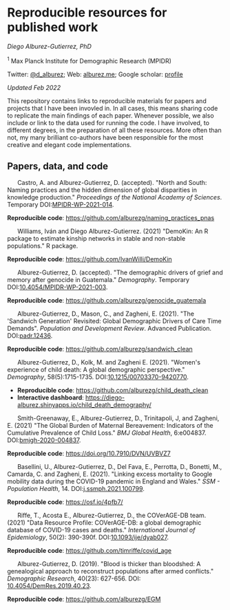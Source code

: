 # Reproducible resources for published work

*Diego Alburez-Gutierrez, PhD*

<sup>1</sup> Max Planck Institute for Demographic Research (MPIDR)

Twitter: [@d_alburez](https://twitter.com/d_alburez); 
Web: [alburez.me](http://alburez.me/); 
Google scholar: [profile](https://scholar.google.com/citations?user=uyx520sAAAAJ&hl=en)

*Updated Feb 2022*

This repository contains links to reproducible materials for papers and projects that I have been invovled in. In all cases, this means sharing code to replicate the main findings of each paper. Whenever possible, we also include or link to the data used for running the code. I have involved, to different degrees, in the preparation of all these resources. More often than not, my many brilliant co-authors have been responsible for the most creative and elegant code implementations.

## Papers, data, and code

&nbsp;&nbsp;&nbsp;&nbsp;&nbsp; Castro, A. and Alburez-Gutierrez, D. (accepted). "North and South: Naming practices and the hidden dimension of global disparities in knowledge production." *Proceedings of the National Academy of Sciences*. Temporary DOI:[MPIDR-WP-2021-014](https://doi.org/10.4054/MPIDR-WP-2021-014).

**Reproducible code**: https://github.com/alburezg/naming_practices_pnas

&nbsp;&nbsp;&nbsp;&nbsp;&nbsp; Williams, Iván and Diego Alburez-Gutierrez. (2021) "DemoKin: An R package to estimate kinship networks in stable and non-stable populations." R package. 

**Reproducible code**: https://github.com/IvanWilli/DemoKin

&nbsp;&nbsp;&nbsp;&nbsp;&nbsp; Alburez-Gutierrez, D. (accepted). "The demographic drivers of grief and memory after genocide in Guatemala." *Demography*. Temporary DOI:[10.4054/MPIDR-WP-2021-003](https://dx.doi.org/10.4054/MPIDR-WP-2021-003).

**Reproducible code**: https://github.com/alburezg/genocide_guatemala

&nbsp;&nbsp;&nbsp;&nbsp;&nbsp; Alburez-Gutierrez, D., Mason, C., and Zagheni, E. (2021). "The 'Sandwich Generation' Revisited: Global Demographic Drivers of Care Time Demands". *Population and Development Review*. Advanced Publication. DOI:[padr.12436](https://doi.org/10.1111/padr.12436).

**Reproducible code**: https://github.com/alburezg/sandwich_clean

&nbsp;&nbsp;&nbsp;&nbsp;&nbsp; Alburez-Gutierrez, D., Kolk, M. and Zagheni E. (2021). "Women's experience of child death: A global demographic perspective." *Demography*, 58(5):1715-1735. DOI:[10.1215/00703370-9420770](https://doi.org/10.1215/00703370-9420770).

- **Reproducible code**: https://github.com/alburezg/child_death_clean
- **Interactive dashboard**: https://diego-alburez.shinyapps.io/child_death_demography/

&nbsp;&nbsp;&nbsp;&nbsp;&nbsp; Smith-Greenaway, E., Alburez-Gutierrez, D., Trinitapoli, J, and Zagheni, E. (2021) "The Global Burden of Maternal Bereavement: Indicators of the Cumulative Prevalence of Child Loss." *BMJ Global Health*, 6:e004837. DOI:[bmjgh-2020-004837](http://dx.doi.org/10.1136/bmjgh-2020-004837).

**Reproducible code**: https://doi.org/10.7910/DVN/UVBVZ7

&nbsp;&nbsp;&nbsp;&nbsp;&nbsp; Basellini, U., Alburez-Gutierrez, D., Del Fava, E., Perrotta, D., Bonetti, M., Camarda, C. and Zagheni, E. (2021). "Linking excess mortality to Google mobility data during the COVID-19 pandemic in England and Wales." *SSM - Population Health*, 14. DOI:[j.ssmph.2021.100799](https://doi.org/10.1016/j.ssmph.2021.100799).

**Reproducible code**: https://osf.io/4pfb7/

&nbsp;&nbsp;&nbsp;&nbsp;&nbsp; Riffe, T., Acosta E., Alburez-Gutierrez, D., the COVerAGE-DB team. (2021) "Data Resource Profile: COVerAGE-DB: a global demographic database of COVID-19 cases and deaths." *International Journal of Epidemiology*, 50(2): 390-390f. DOI:[10.1093/ije/dyab027](https://doi.org/10.1093/ije/dyab027).

**Reproducible code**: https://github.com/timriffe/covid_age

&nbsp;&nbsp;&nbsp;&nbsp;&nbsp; Alburez-Gutierrez, D. (2019). "Blood is thicker than bloodshed: A genealogical approach to reconstruct populations after armed conflicts." *Demographic Research*, 40(23): 627-656. DOI: [10.4054/DemRes.2019.40.23](https://www.demographic-research.org/volumes/vol40/23/).

**Reproducible code**: https://github.com/alburezg/EGM